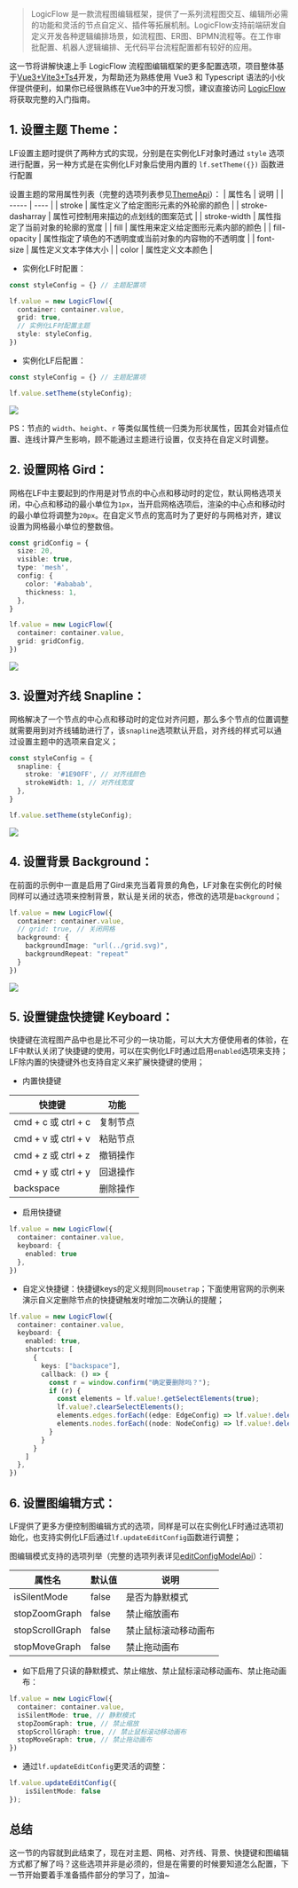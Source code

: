>LogicFlow 是一款流程图编辑框架，提供了一系列流程图交互、编辑所必需的功能和灵活的节点自定义、插件等拓展机制。LogicFlow支持前端研发自定义开发各种逻辑编排场景，如流程图、ER图、BPMN流程等。在工作审批配置、机器人逻辑编排、无代码平台流程配置都有较好的应用。

这一节将讲解快速上手 LogicFlow 流程图编辑框架的更多配置选项，项目整体基于[Vue3+Vite3+Ts4](https://1024code.com/codecubes/0z9xIZl)开发，为帮助还为熟练使用 Vue3 和 Typescript 语法的小伙伴提供便利，如果你已经很熟练在Vue3中的开发习惯，建议直接访问 [LogicFlow](http://logic-flow.org/) 将获取完整的入门指南。

## 1. 设置主题 Theme：

LF设置主题时提供了两种方式的实现，分别是在实例化LF对象时通过 `style` 选项进行配置，另一种方式是在实例化LF对象后使用内置的 `lf.setTheme({})` 函数进行配置

设置主题的常用属性列表（完整的选项列表参见[ThemeApi](http://logic-flow.org/api/themeApi.html)）：
| 属性名	| 说明 |
| ----- | ---- |
| stroke	| 属性定义了给定图形元素的外轮廓的颜色 |
| stroke-dasharray	| 属性可控制用来描边的点划线的图案范式 |
| stroke-width	| 属性指定了当前对象的轮廓的宽度 |
| fill	| 属性用来定义给定图形元素内部的颜色 |
| fill-opacity	| 属性指定了填色的不透明度或当前对象的内容物的不透明度 |
| font-size	| 属性定义文本字体大小 |
| color	| 属性定义文本颜色 |

- 实例化LF时配置：
```typescript
const styleConfig = {} // 主题配置项

lf.value = new LogicFlow({
  container: container.value,
  grid: true,
  // 实例化LF时配置主题
  style: styleConfig,
})
```

- 实例化LF后配置：
```typescript
const styleConfig = {} // 主题配置项

lf.value.setTheme(styleConfig);
```

![](https://p3-juejin.byteimg.com/tos-cn-i-k3u1fbpfcp/72b756308bc54e85bf2a44e5577fc3aa~tplv-k3u1fbpfcp-zoom-1.image)

PS：节点的 `width`、`height`、`r` 等类似属性统一归类为形状属性，因其会对锚点位置、连线计算产生影响，顾不能通过主题进行设置，仅支持在自定义时调整。

## 2. 设置网格 Gird：

网格在LF中主要起到的作用是对节点的中心点和移动时的定位，默认网格选项关闭，中心点和移动的最小单位为`1px`，当开启网格选项后，渲染的中心点和移动时的最小单位将调整为`20px`。在自定义节点的宽高时为了更好的与网格对齐，建议设置为网格最小单位的整数倍。

```typescript
const gridConfig = {
  size: 20,
  visible: true,
  type: 'mesh',
  config: {
    color: '#ababab',
    thickness: 1,
  },
}

lf.value = new LogicFlow({
  container: container.value,
  grid: gridConfig,
})
```
![](https://p3-juejin.byteimg.com/tos-cn-i-k3u1fbpfcp/4cd81718e0c04c88bd615376384c00c9~tplv-k3u1fbpfcp-zoom-1.image)

## 3. 设置对齐线 Snapline：

网格解决了一个节点的中心点和移动时的定位对齐问题，那么多个节点的位置调整就需要用到对齐线辅助进行了，该`snapline`选项默认开启，对齐线的样式可以通过设置主题中的选项来自定义；

```typescript
const styleConfig = {
  snapline: {
    stroke: '#1E90FF', // 对齐线颜色
    strokeWidth: 1, // 对齐线宽度
  },
}

lf.value.setTheme(styleConfig);
```
![](https://p3-juejin.byteimg.com/tos-cn-i-k3u1fbpfcp/940225a839524fd2a50400869a97ca08~tplv-k3u1fbpfcp-zoom-1.image)

## 4. 设置背景 Background：

在前面的示例中一直是启用了Gird来充当着背景的角色，LF对象在实例化的时候同样可以通过选项来控制背景，默认是关闭的状态，修改的选项是`background`；

```typescript
lf.value = new LogicFlow({
  container: container.value,
  // grid: true, // 关闭网格
  background: {
    backgroundImage: "url(../grid.svg)",
    backgroundRepeat: "repeat"
  }
})
```
![](https://p3-juejin.byteimg.com/tos-cn-i-k3u1fbpfcp/ec2ceb686e594a69bde0e10a3c011ba0~tplv-k3u1fbpfcp-zoom-1.image)

## 5. 设置键盘快捷键 Keyboard：

快捷键在流程图产品中也是比不可少的一块功能，可以大大方便使用者的体验，在LF中默认关闭了快捷键的使用，可以在实例化LF时通过启用`enabled`选项来支持；LF除内置的快捷键外也支持自定义来扩展快捷键的使用；

- 内置快捷键

| 快捷键	|  功能  |
| ----- | ----- |
| cmd + c 或 ctrl + c	| 复制节点
| cmd + v 或 ctrl + v	| 粘贴节点
| cmd + z 或 ctrl + z	| 撤销操作
| cmd + y 或 ctrl + y	| 回退操作
| backspace	          | 删除操作

- 启用快捷键
```typescript
lf.value = new LogicFlow({
  container: container.value,
  keyboard: {
    enabled: true
  },
})
```

- 自定义快捷键：快捷键keys的定义规则同`mousetrap`；下面使用官网的示例来演示自义定删除节点的快捷键触发时增加二次确认的提醒；
```typescript
lf.value = new LogicFlow({
  container: container.value,
  keyboard: {
    enabled: true,
    shortcuts: [
      {
        keys: ["backspace"],
        callback: () => {
          const r = window.confirm("确定要删除吗？");
          if (r) {
            const elements = lf.value!.getSelectElements(true);
            lf.value?.clearSelectElements();
            elements.edges.forEach((edge: EdgeConfig) => lf.value!.deleteEdge(edge.id || ''));
            elements.nodes.forEach((node: NodeConfig) => lf.value!.deleteNode(node.id || ''));
          }
        }
      }
    ]
  },
})
```
	
## 6. 设置图编辑方式：

LF提供了更多方便控制图编辑方式的选项，同样是可以在实例化LF时通过选项初始化，也支持实例化LF后通过`lf.updateEditConfig`函数进行调整；

图编辑模式支持的选项列举（完整的选项列表详见[editConfigModelApi](http://logic-flow.org/api/editConfigModelApi.html)）：

| 属性名	          | 默认值	| 说明                 |
| ----------------|-------|---------------------|
| isSilentMode	  | false	| 是否为静默模式        |
| stopZoomGraph	  | false	| 禁止缩放画布          |
| stopScrollGraph	| false	| 禁止鼠标滚动移动画布   |
| stopMoveGraph	  | false	| 禁止拖动画布          |

- 如下启用了只读的静默模式、禁止缩放、禁止鼠标滚动移动画布、禁止拖动画布：
```typescript
lf.value = new LogicFlow({
  container: container.value,
  isSilentMode: true, // 静默模式
  stopZoomGraph: true, // 禁止缩放
  stopScrollGraph: true, // 禁止鼠标滚动移动画布
  stopMoveGraph: true, // 禁止拖动画布
})
```

- 通过`lf.updateEditConfig`更灵活的调整：
```typescript
lf.value.updateEditConfig({
	isSilentMode: false
});
```

## 总结

这一节的内容就到此结束了，现在对主题、网格、对齐线、背景、快捷键和图编辑方式都了解了吗？这些选项并非是必须的，但是在需要的时候要知道怎么配置，下一节开始要着手准备插件部分的学习了，加油~

<Comment />
